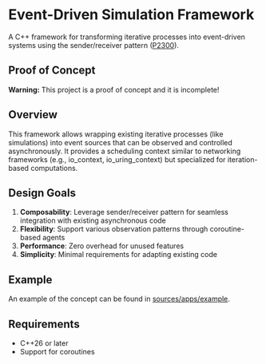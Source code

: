 # Event-Driven Simulation Framework

A C++ framework for transforming iterative processes into event-driven systems using the sender/receiver pattern ([P2300](https://www.open-std.org/jtc1/sc22/wg21/docs/papers/2024/p2300r10.html)).

## Proof of Concept

**Warning:** This project is a proof of concept and it is incomplete!

## Overview

This framework allows wrapping existing iterative processes (like simulations) into event sources that can be observed and controlled asynchronously.
It provides a scheduling context similar to networking frameworks (e.g., io_context, io_uring_context) but specialized for iteration-based computations.

## Design Goals

1. **Composability**: Leverage sender/receiver pattern for seamless integration with existing asynchronous code
2. **Flexibility**: Support various observation patterns through coroutine-based agents
3. **Performance**: Zero overhead for unused features
4. **Simplicity**: Minimal requirements for adapting existing code

## Example

An example of the concept can be found in [sources/apps/example](sources/apps/example/src/main.cpp).

## Requirements

- C++26 or later
- Support for coroutines